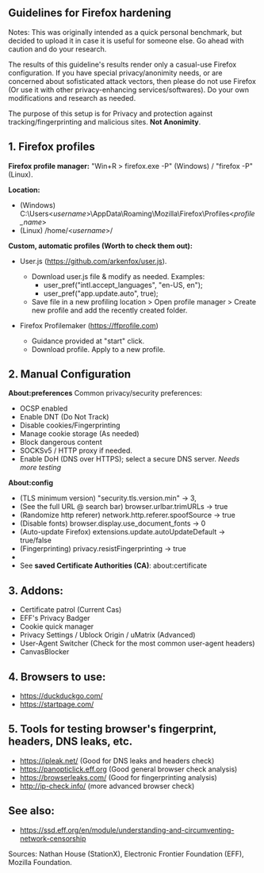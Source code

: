 ## Guidelines for Firefox hardening

Notes: This was originally intended as a quick personal benchmark, but decided to upload it in case it is useful for someone else. Go ahead with caution and do your research.

The results of this guideline's results render only a casual-use Firefox configuration. If you have special privacy/anonimity needs, or are concerned about sofisticated attack vectors, then please do not use Firefox (Or use it with other privacy-enhancing services/softwares). Do your own modifications and research as needed.

The purpose of this setup is for Privacy and protection against tracking/fingerprinting and malicious sites. **Not Anonimity**.

## 1. Firefox profiles
**Firefox profile manager:** "Win+R > firefox.exe -P" (Windows) / "firefox -P" (Linux). 

**Location:**
- (Windows) C:\Users\<*username*>\AppData\Roaming\Mozilla\Firefox\Profiles\<*profile_name*>
- (Linux) /home/<*username*>/
  
**Custom, automatic profiles (Worth to check them out):**
- User.js (https://github.com/arkenfox/user.js).
  - Download user.js file & modify as needed. Examples: 
    - user_pref("intl.accept_languages", "en-US, en");
    - user_pref("app.update.auto", true);
  - Save file in a new profiling location > Open profile manager > Create new profile and add the recently created folder.

- Firefox Profilemaker (https://ffprofile.com) 
  - Guidance provided at "start" click.
  - Download profile. Apply to a new profile.
 ## 2. Manual Configuration
 
 **About:preferences**
Common privacy/security preferences:
- OCSP enabled
- Enable DNT (Do Not Track)
- Disable cookies/Fingerprinting
- Manage cookie storage (As needed)
- Block dangerous content
- SOCKSv5 / HTTP proxy if needed.
- Enable DoH (DNS over HTTPS); select a secure DNS server. *Needs more testing*

**About:config**

- (TLS minimum version) "security.tls.version.min" -> 3, 
- (See the full URL @ search bar) browser.urlbar.trimURLs -> true
- (Randomize http referer) network.http.referer.spoofSource -> true
- (Disable fonts) browser.display.use_document_fonts -> 0
- (Auto-update Firefox) extensions.update.autoUpdateDefault -> true/false
- (Fingerprinting) privacy.resistFingerprinting -> true
- 
- See **saved Certificate Authorities (CA)**: about:certificate


## 3. Addons:
- Certificate patrol (Current Cas)
- EFF's Privacy Badger
- Cookie quick manager
- Privacy Settings / Ublock Origin / uMatrix (Advanced)
- User-Agent Switcher (Check for the most common user-agent headers)
- CanvasBlocker

## 4. Browsers to use:
- https://duckduckgo.com/
- https://startpage.com/

## 5. Tools for testing browser's fingerprint, headers, DNS leaks, etc.
- https://ipleak.net/ (Good for DNS leaks and headers check)
- https://panopticlick.eff.org (Good general browser check analysis)
- https://browserleaks.com/ (Good for fingerprinting analysis)
- http://ip-check.info/ (more advanced browser check)

## See also:
- https://ssd.eff.org/en/module/understanding-and-circumventing-network-censorship



Sources: Nathan House (StationX), Electronic Frontier Foundation (EFF), Mozilla Foundation.
